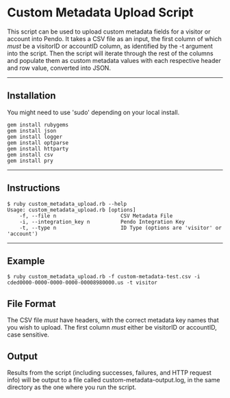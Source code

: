 # Custom Metadata Upload Script

This script can be used to upload custom metadata fields for a visitor or account into Pendo. It takes a CSV file as an input, the first column of which _must_ be a visitorID or accountID column, as identified by the -t argument into the script. Then the script will iterate through the rest of the columns and populate them as custom metadata values with each respective header and row value, converted into JSON.

---

## Installation

You might need to use 'sudo' depending on your local install.

```shell
gem install rubygems
gem install json
gem install logger
gem install optparse
gem install httparty
gem install csv
gem install pry
```

---

## Instructions

```shell
$ ruby custom_metadata_upload.rb --help
Usage: custom_metadata_upload.rb [options]
    -f, --file n                     CSV Metadata File
    -i, --integration_key n          Pendo Integration Key
    -t, --type n                     ID Type (options are 'visitor' or 'account')
```

---

## Example

```shell
$ ruby custom_metadata_upload.rb -f custom-metadata-test.csv -i cded0000-0000-0000-0000-00008980000.us -t visitor
```

## File Format

The CSV file _must_ have headers, with the correct metadata key names that you wish to upload. The first column _must_ either be visitorID or accountID, case sensitive.

## Output

Results from the script (including successes, failures, and HTTP request info) will be output to a file called custom-metadata-output.log, in the same directory as the one where you run the script.
